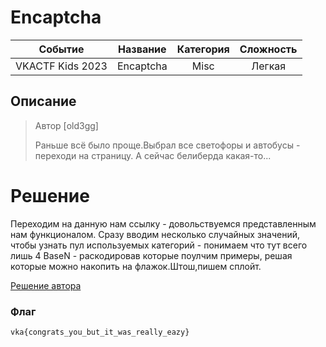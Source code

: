 # Encaptcha

| Cобытие       | Название       | Категория | Сложность |
|:-------------:|:-------------: |:---------:|:---------:|
| VKACTF Kids 2023 | Encaptcha | Misc | Легкая |

## Описание

>Автор [old3gg]
>
>Раньше всё было проще.Выбрал все светофоры и автобусы - переходи на страницу. А сейчас белиберда какая-то...

# Решение

Переходим на данную нам ссылку - довольствуемся представленным нам функционалом. Сразу вводим несколько случайных значений, чтобы узнать пул используемых категорий - понимаем что тут всего лишь 4 BaseN - раскодировав которые поулчим примеры, решая которые можно накопить на флажок.Штош,пишем сплойт.

[Решение автора](../exploit/splo.py)

### Флаг
```
vka{congrats_you_but_it_was_really_eazy}
```
